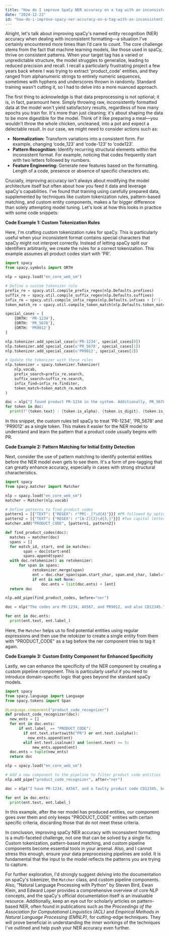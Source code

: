 ```yaml
---
title: "How do I improve SpaCy NER accuracy on a tag with an inconsistent format?"
date: "2024-12-23"
id: "how-do-i-improve-spacy-ner-accuracy-on-a-tag-with-an-inconsistent-format"
---
```


Alright, let's talk about improving spaCy's named entity recognition (NER) accuracy when dealing with inconsistent formatting—a situation I've certainly encountered more times than I’d care to count. The core challenge stems from the fact that machine learning models, like those used in spaCy, thrive on consistent patterns. When your target tag has a varied or unpredictable structure, the model struggles to generalize, leading to reduced precision and recall. I recall a particularly frustrating project a few years back where I was trying to extract 'product_code' entities, and they ranged from alphanumeric strings to entirely numeric sequences, sometimes with hyphens and underscores thrown in randomly. Standard training wasn't cutting it, so I had to delve into a more nuanced approach.

The first thing to acknowledge is that data preprocessing is not optional; it is, in fact, paramount here. Simply throwing raw, inconsistently formatted data at the model won't yield satisfactory results, regardless of how many epochs you train for. It's more than just cleaning; it's about shaping the data to be more digestible for the model. Think of it like preparing a meal—you wouldn’t throw the whole chicken, uncleaned, into a pot and expect a delectable result. In our case, we might need to consider actions such as:

*   **Normalization:** Transform variations into a consistent form. For example, changing ‘code_123’ and ‘code-123’ to ‘code123’.
*   **Pattern Recognition:** Identify recurring structural elements within the inconsistent format. For example, noticing that codes frequently start with two letters followed by numbers.
*   **Feature Engineering:** Generate new features based on the formatting. Length of a code, presence or absence of specific characters etc.

Crucially, improving accuracy isn't always about modifying the model architecture itself but often about how you feed it data and leverage spaCy's capabilities. I’ve found that training using carefully prepared data, supplemented by techniques like custom tokenization rules, pattern-based matching, and custom entity components, makes a far bigger difference than solely attempting model tuning. Let's look at how this looks in practice with some code snippets:

**Code Example 1: Custom Tokenization Rules**

Here, I'm crafting custom tokenization rules for spaCy. This is particularly useful when your inconsistent format contains special characters that spaCy might not interpret correctly. Instead of letting spaCy split our identifiers arbitrarily, we create the rules for a correct tokenization. This example assumes all product codes start with 'PR'.

```python
import spacy
from spacy.symbols import ORTH

nlp = spacy.load("en_core_web_sm")

# Define a custom tokenizer rule
prefix_re = spacy.util.compile_prefix_regex(nlp.Defaults.prefixes)
suffix_re = spacy.util.compile_suffix_regex(nlp.Defaults.suffixes)
infix_re = spacy.util.compile_infix_regex(nlp.Defaults.infixes + [r'[-_]'])
token_match_re = spacy.util.compile_token_match(nlp.Defaults.token_match)

special_cases = [
    {ORTH: 'PR-1234'},
    {ORTH: 'PR_5678'},
    {ORTH: 'PR9012'}
]

nlp.tokenizer.add_special_case(u'PR-1234', special_cases[0])
nlp.tokenizer.add_special_case(u'PR_5678', special_cases[1])
nlp.tokenizer.add_special_case(u'PR9012', special_cases[2])

# Update the tokenizer with these rules
nlp.tokenizer = spacy.tokenizer.Tokenizer(
    nlp.vocab,
    prefix_search=prefix_re.search,
    suffix_search=suffix_re.search,
    infix_find=infix_re.finditer,
    token_match=token_match_re.match
)

doc = nlp("I found product PR-1234 in the system. Additionally, PR_5678 was also present and we also have PR9012.")
for token in doc:
  print(f"{token.text} : {token.is_alpha}, {token.is_digit}, {token.is_punct}")
```

In this snippet, the custom rules tell spaCy to treat 'PR-1234', 'PR_5678' and 'PR9012' as a single token. This makes it easier for the NER model to understand and learn the pattern that a product code usually begins with PR.

**Code Example 2: Pattern Matching for Initial Entity Detection**

Next, consider the use of pattern matching to identify potential entities before the NER model even gets to see them. It's a form of pre-tagging that can greatly enhance accuracy, especially in cases with strong structural characteristics.

```python
import spacy
from spacy.matcher import Matcher

nlp = spacy.load("en_core_web_sm")
matcher = Matcher(nlp.vocab)

# Define patterns to find product codes
pattern1 = [{"TEXT": {"REGEX": r"PR[-_]?\d{4}"}}] #PR followed by optionally a hyphen or underscore then 4 numbers
pattern2 = [{"TEXT": {"REGEX": r"[A-Z]{2}\d{3,}"}}] #Two capital letters followed by 3 or more numbers
matcher.add("PRODUCT_CODE", [pattern1, pattern2])

def find_product_codes(doc):
  matches = matcher(doc)
  spans = []
  for match_id, start, end in matches:
        span = doc[start:end]
        spans.append(span)
  with doc.retokenize() as retokenizer:
      for span in spans:
            retokenizer.merge(span)
            ent = doc.char_span(span.start_char, span.end_char, label="PRODUCT_CODE")
            if ent is not None:
                doc.ents = list(doc.ents) + [ent]
  return doc

nlp.add_pipe(find_product_codes, before="ner")

doc = nlp("The codes are PR-1234, AX567, and PR9012, and also CD12345.")

for ent in doc.ents:
  print(ent.text, ent.label_)
```

Here, the `Matcher` helps us to find potential entities using regular expressions and then use the retokizer to create a single entity from them with "PRODUCT_CODE" as a tag before the ner component tries to tag it again.

**Code Example 3: Custom Entity Component for Enhanced Specificity**

Lastly, we can enhance the specificity of the NER component by creating a custom pipeline component. This is particularly useful if you need to introduce domain-specific logic that goes beyond the standard spaCy models.

```python
import spacy
from spacy.language import Language
from spacy.tokens import Span

@Language.component("product_code_recognizer")
def product_code_recognizer(doc):
  new_ents = []
  for ent in doc.ents:
      if ent.label_ == "PRODUCT_CODE":
        if ent.text.startswith("PR") or ent.text.isalpha():
          new_ents.append(ent)
        elif ent.text.isalnum() and len(ent.text) >= 5:
            new_ents.append(ent)
  doc.ents = tuple(new_ents)
  return doc

nlp = spacy.load("en_core_web_sm")

# Add a new component to the pipeline to filter product code entities
nlp.add_pipe("product_code_recognizer", after="ner")

doc = nlp("I have PR-1234, AX567, and a faulty product code CD12345, but not the code ABC.")

for ent in doc.ents:
  print(ent.text, ent.label_)
```

In this example, after the ner model has produced entities, our component goes over them and only keeps "PRODUCT_CODE" entities with certain specific criteria, discarding those that do not meet these criteria.

In conclusion, improving spaCy NER accuracy with inconsistent formatting is a multi-faceted challenge, not one that can be solved by a single fix. Custom tokenization, pattern-based matching, and custom pipeline components become essential tools in your arsenal. Also, and I cannot stress this enough, ensure your data preprocessing pipelines are solid. It is fundamental that the input to the model reflects the patterns you are trying to capture.

For further exploration, I'd strongly suggest delving into the documentation on spaCy's tokenizer, the `Matcher` class, and custom pipeline components. Also, "Natural Language Processing with Python" by Steven Bird, Ewan Klein, and Edward Loper provides a comprehensive overview of core NLP concepts, and the spaCy's official documentation itself is an invaluable resource. Additionally, keep an eye out for scholarly articles on pattern-based NER, often found in publications such as the *Proceedings of the Association for Computational Linguistics (ACL)* and *Empirical Methods in Natural Language Processing (EMNLP)*, for cutting-edge techniques. They will prove beneficial in understanding the inner workings of the techniques I've outlined and help push your NER accuracy even further.
